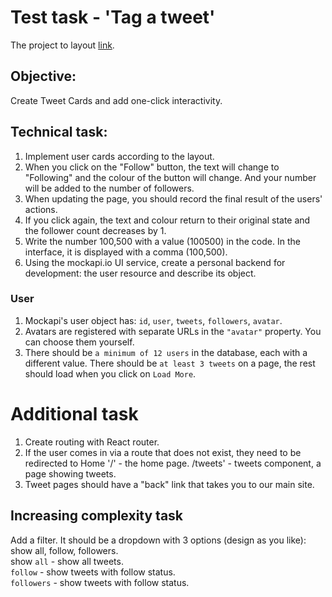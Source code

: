 # Test task - 'Tag a tweet'

The project  to layout [link](https://www.figma.com/file/66Eme3lRm8j25rKN0wjBZ2/Test-(Copy)?type=design&node-id=0-1&t=eqCmxs2io4Ua1huA-0).

## Objective:

Create Tweet Cards and add one-click interactivity.

## Technical task:

1. Implement user cards according to the layout.
2. When you click on the "Follow" button, the text will change to "Following" and the colour of the button will change. And your number will be added to the number of followers.
3. When updating the page, you should record the final result of the users' actions.
4. If you click again, the text and colour return to their original state and the follower count decreases by 1.
5. Write the number 100,500 with a value (100500) in the code. In the interface, it is displayed with a comma (100,500).
6. Using the mockapi.io UI service, create a personal backend for development: the user resource and describe its object.

### User

1. Mockapi's user object has: `id`, `user`, `tweets`, `followers`, `avatar`.
2. Avatars are registered with separate URLs in the `"avatar"` property. You can choose them yourself.
3. There should be `a minimum of 12 users` in the database, each with a different value. There should be `at least 3 tweets` on a page, the rest should load when you click on `Load More`.

# Additional task

1. Create routing with React router.
2. If the user comes in via a route that does not exist, they need to be redirected to Home '/' - the home page. /tweets' - tweets component, a page showing tweets.
3. Tweet pages should have a "back" link that takes you to our main site.

## Increasing complexity task

Add a filter. It should be a dropdown with 3 options (design as you like): show all, follow, followers.\
show `all` - show all tweets.\
`follow` - show tweets with follow status.\
`followers` - show tweets with follow status.
